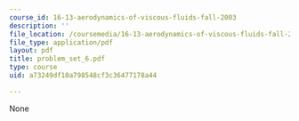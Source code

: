 ```yaml
---
course_id: 16-13-aerodynamics-of-viscous-fluids-fall-2003
description: ''
file_location: /coursemedia/16-13-aerodynamics-of-viscous-fluids-fall-2003/a73249df10a798548cf3c36477178a44_problem_set_6.pdf
file_type: application/pdf
layout: pdf
title: problem_set_6.pdf
type: course
uid: a73249df10a798548cf3c36477178a44

---
```

None